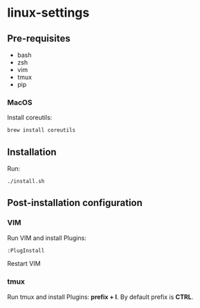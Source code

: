 # linux-settings

## Pre-requisites

- bash
- zsh
- vim
- tmux
- pip

### MacOS

Install coreutils:

```bash
brew install coreutils
```

## Installation

Run:

```bash
./install.sh
```

## Post-installation configuration

### VIM

Run VIM and install Plugins:

```lisp
:PlugInstall
```

Restart VIM

### tmux

Run tmux and install Plugins: __prefix + I__. By default prefix is __CTRL__.

